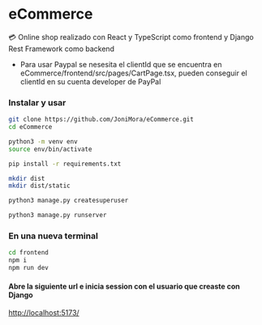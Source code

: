 # eCommerce
:credit_card: Online shop realizado con React y TypeScript como frontend y Django Rest Framework como backend

- Para usar Paypal se nesesita el clientId que se encuentra en eCommerce/frontend/src/pages/CartPage.tsx, pueden conseguir el clientId en su cuenta developer de PayPal

### Instalar y usar

```bash
git clone https://github.com/JoniMora/eCommerce.git
cd eCommerce
```

```bash
python3 -m venv env
source env/bin/activate
```

```bash
pip install -r requirements.txt
```

```bash
mkdir dist
mkdir dist/static
```

```bash
python3 manage.py createsuperuser
```

```bash
python3 manage.py runserver
```

### En una nueva terminal
```bash
cd frontend
npm i
npm run dev
```
#### Abre la siguiente url e inicia session con el usuario que creaste con Django
<a href="http://localhost:5173/">http://localhost:5173/</a>

